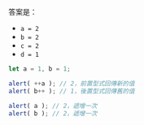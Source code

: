 答案是：

- `a = 2`
- `b = 2`
- `c = 2`
- `d = 1`

```js run no-beautify
let a = 1, b = 1;

alert( ++a ); // 2，前置型式回傳新的值
alert( b++ ); // 1，後置型式回傳舊的值

alert( a ); // 2，遞增一次
alert( b ); // 2，遞增一次
```

